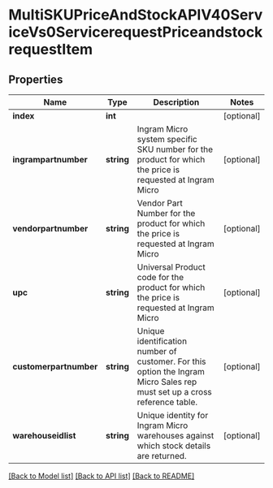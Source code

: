 # MultiSKUPriceAndStockAPIV40ServiceVs0ServicerequestPriceandstockrequestItem

## Properties
Name | Type | Description | Notes
------------ | ------------- | ------------- | -------------
**index** | **int** |  | [optional] 
**ingrampartnumber** | **string** | Ingram Micro system specific SKU number for the product for which the price is requested at Ingram Micro | [optional] 
**vendorpartnumber** | **string** | Vendor Part Number for the product for which the price is requested at Ingram Micro | [optional] 
**upc** | **string** | Universal Product code for the product for which the price is requested at Ingram Micro | [optional] 
**customerpartnumber** | **string** | Unique identification number of customer. For this option the Ingram Micro Sales rep must set up a cross reference table. | [optional] 
**warehouseidlist** | **string** | Unique identity for Ingram Micro warehouses against which stock details are returned. | [optional] 

[[Back to Model list]](../../README.md#documentation-for-models) [[Back to API list]](../../README.md#documentation-for-api-endpoints) [[Back to README]](../../README.md)

